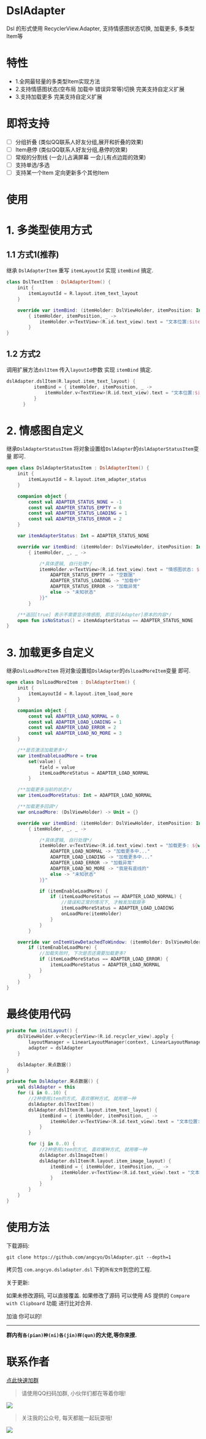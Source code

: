 # DslAdapter
Dsl 的形式使用 RecyclerView.Adapter, 支持情感图状态切换, 加载更多, 多类型Item等

# 特性
- 1.全网最轻量的多类型Item实现方法
- 2.支持情感图状态(空布局 加载中 错误异常等)切换 完美支持自定义扩展
- 3.支持加载更多 完美支持自定义扩展

# 即将支持

- [ ] 分组折叠 (类似QQ联系人好友分组,展开和折叠的效果)
- [ ] Item悬停 (类似QQ联系人好友分组,悬停的效果)
- [ ] 常规的分割线 (一会儿占满屏幕 一会儿有点边距的效果)
- [ ] 支持单选/多选
- [ ] 支持某一个Item 定向更新多个其他Item

# 使用
# 1. 多类型使用方式

## 1.1 方式1(推荐)

继承 `DslAdapterItem`  重写 `itemLayoutId`  实现 `itemBind` 搞定.

```kotlin
class DslTextItem : DslAdapterItem() {
    init {
        itemLayoutId = R.layout.item_text_layout
    }

    override var itemBind: (itemHolder: DslViewHolder, itemPosition: Int, adapterItem: DslAdapterItem) -> Unit =
        { itemHolder, itemPosition, _ ->
            itemHolder.v<TextView>(R.id.text_view).text = "文本位置:$itemPosition"
        }
}
```

## 1.2 方式2

调用扩展方法`dslItem` 传入`layoutId`参数 实现 `itemBind` 搞定.

```kotlin
dslAdapter.dslItem(R.layout.item_text_layout) {
          itemBind = { itemHolder, itemPosition, _ ->
              itemHolder.v<TextView>(R.id.text_view).text = "文本位置:$itemPosition"
          }
      }
```

# 2. 情感图自定义

继承`DslAdapterStatusItem` 将对象设置给`DslAdapter`的`dslAdapterStatusItem`变量 即可.

```kotlin
open class DslAdapterStatusItem : DslAdapterItem() {
    init {
        itemLayoutId = R.layout.item_adapter_status
    }

    companion object {
        const val ADAPTER_STATUS_NONE = -1
        const val ADAPTER_STATUS_EMPTY = 0
        const val ADAPTER_STATUS_LOADING = 1
        const val ADAPTER_STATUS_ERROR = 2
    }

    var itemAdapterStatus: Int = ADAPTER_STATUS_NONE

    override var itemBind: (itemHolder: DslViewHolder, itemPosition: Int, adapterItem: DslAdapterItem) -> Unit =
        { itemHolder, _, _ ->

            /*具体逻辑, 自行处理*/
            itemHolder.v<TextView>(R.id.text_view).text = "情感图状态: ${when (itemAdapterStatus) {
                ADAPTER_STATUS_EMPTY -> "空数据"
                ADAPTER_STATUS_LOADING -> "加载中"
                ADAPTER_STATUS_ERROR -> "加载异常"
                else -> "未知状态"
            }}"
        }

    /**返回[true] 表示不需要显示情感图, 即显示[Adapter]原本的内容*/
    open fun isNoStatus() = itemAdapterStatus == ADAPTER_STATUS_NONE
}

```

# 3. 加载更多自定义
继承`DslLoadMoreItem` 将对象设置给`DslAdapter`的`dslLoadMoreItem`变量 即可.

```kotlin
open class DslLoadMoreItem : DslAdapterItem() {
    init {
        itemLayoutId = R.layout.item_load_more
    }

    companion object {
        const val ADAPTER_LOAD_NORMAL = 0
        const val ADAPTER_LOAD_LOADING = 1
        const val ADAPTER_LOAD_ERROR = 2
        const val ADAPTER_LOAD_NO_MORE = 3
    }

    /**是否激活加载更多*/
    var itemEnableLoadMore = true
        set(value) {
            field = value
            itemLoadMoreStatus = ADAPTER_LOAD_NORMAL
        }

    /**加载更多当前的状态*/
    var itemLoadMoreStatus: Int = ADAPTER_LOAD_NORMAL

    /**加载更多回调*/
    var onLoadMore: (DslViewHolder) -> Unit = {}

    override var itemBind: (itemHolder: DslViewHolder, itemPosition: Int, adapterItem: DslAdapterItem) -> Unit =
        { itemHolder, _, _ ->

            /*具体逻辑, 自行处理*/
            itemHolder.v<TextView>(R.id.text_view).text = "加载更多: ${when (itemLoadMoreStatus) {
                ADAPTER_LOAD_NORMAL -> "加载更多中..."
                ADAPTER_LOAD_LOADING -> "加载更多中..."
                ADAPTER_LOAD_ERROR -> "加载异常"
                ADAPTER_LOAD_NO_MORE -> "我是有底线的"
                else -> "未知状态"
            }}"

            if (itemEnableLoadMore) {
                if (itemLoadMoreStatus == ADAPTER_LOAD_NORMAL) {
                    //错误和正常的情况下, 才触发加载跟多
                    itemLoadMoreStatus = ADAPTER_LOAD_LOADING
                    onLoadMore(itemHolder)
                }
            }
        }

    override var onItemViewDetachedToWindow: (itemHolder: DslViewHolder) -> Unit = {
        if (itemEnableLoadMore) {
            //加载失败时, 下次是否还需要加载更多?
            if (itemLoadMoreStatus == ADAPTER_LOAD_ERROR) {
                itemLoadMoreStatus = ADAPTER_LOAD_NORMAL
            }
        }
    }
}

```

# 最终使用代码

```kotlin
private fun initLayout() {
    dslViewHolder.v<RecyclerView>(R.id.recycler_view).apply {
        layoutManager = LinearLayoutManager(context, LinearLayoutManager.VERTICAL, false)
        adapter = dslAdapter
    }

    dslAdapter.来点数据()
} 

private fun DslAdapter.来点数据() {
    val dslAdapter = this
    for (i in 0..10) {
        //2种使用item的方式, 喜欢哪种方式, 就用哪一种
        dslAdapter.dslTextItem()
        dslAdapter.dslItem(R.layout.item_text_layout) {
            itemBind = { itemHolder, itemPosition, _ ->
                itemHolder.v<TextView>(R.id.text_view).text = "文本位置:$itemPosition"
            }
        }

        for (j in 0..0) {
            //2种使用item的方式, 喜欢哪种方式, 就用哪一种
            dslAdapter.dslImageItem()
            dslAdapter.dslItem(R.layout.item_image_layout) {
                itemBind = { itemHolder, itemPosition, _ ->
                    itemHolder.v<TextView>(R.id.text_view).text = "文本位置:$itemPosition"
                }
            }
        }
    }
}

```

# 使用方法

下载源码:

```
git clone https://github.com/angcyo/DslAdapter.git --depth=1
```

拷贝包 `com.angcyo.dsladapter.dsl` 下的`所有文件`到您的工程.

关于更新:

如果未修改源码, 可以直接覆盖.
如果修改了源码 可以使用 AS 提供的 `Compare with Clipboard` 功能 进行比对合并.

加油 你可以的!

---
**群内有`各(pian)种(ni)各(jin)样(qun)`的大佬,等你来撩.**

# 联系作者
[点此快速加群](https://shang.qq.com/wpa/qunwpa?idkey=cbcf9a42faf2fe730b51004d33ac70863617e6999fce7daf43231f3cf2997460)

> 请使用QQ扫码加群, 小伙伴们都在等着你哦!

![](https://raw.githubusercontent.com/angcyo/res/master/image/qq/qq_group_code.png)

> 关注我的公众号, 每天都能一起玩耍哦!

![](https://raw.githubusercontent.com/angcyo/res/master/image/weixin/%E8%AE%A2%E9%98%85%E5%8F%B7_%E4%BA%8C%E7%BB%B4%E7%A0%81/qrcode_for_gh_59fa6d9a51d8_258_8cm.jpg)

 
  
